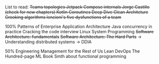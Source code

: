 List to read:
~~Teams topologies
Jetpack Compose internals Jorge Castillo (check for new chapters)
Kotlin Coroutines Deep Dive
Clean Architeture
Grooking algorithms
lencioni's five dysfunctions of a team~~

100%
Patterns of Enterprise Application Architecture
Java concurrency in practice
Cracking the code interview
Linux System Programming
~~Software Architecture: fundamentals~~ ~~Software Architecture: The Hard Parts~~ -> Understanding distributed
systems -> DDIA

50%
Engineering Management for the Rest of Us
Lean DevOps
The Hundred-page ML Book
Smth about functional programming
